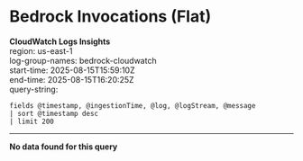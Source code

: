 ﻿# Bedrock Invocations (Flat)

**CloudWatch Logs Insights**  
region: us-east-1  
log-group-names: bedrock-cloudwatch  
start-time: 2025-08-15T15:59:10Z  
end-time: 2025-08-15T16:20:25Z  
query-string:
```
fields @timestamp, @ingestionTime, @log, @logStream, @message
| sort @timestamp desc
| limit 200
```
---
**No data found for this query**

